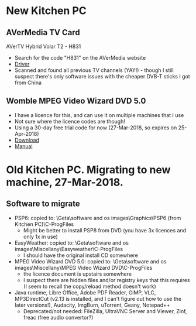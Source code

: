 # New Kitchen PC
## AVerMedia TV Card
AVerTV Hybrid Volar T2 - H831
- Search for the code "H831" on the AVerMedia website
- [Driver](http://www.avermedia.com/tv_more/download/avertv_hybrid_volar_t2#ans_part)
- Scanned and found all previous TV channels (YAY!) - though I still suspect there's only software issues with the cheaper DVB-T sticks I got from China

## Womble MPEG Video Wizard DVD 5.0
- I have a licence for this, and can use it on multiple machines that I use
- Not sure where the licence codes are though!
- Using a 30-day free trial code for now (27-Mar-2018, so expires on 25-Apr-2018)
- [Download](http://www.womble.com/download/)
- [Manual](http://www.womble.com/docs/dvd-guide.pdf)


# Old Kitchen PC.  Migrating to new machine, 27-Mar-2018.
## Software to migrate
- PSP6: copied to: \\Geta\software and os images\Graphics\PSP6 (from Kitchen PC)\C-ProgFiles
  - Might be better to install PSP8 from DVD (you have 3x licences and only 1x in use)
- EasyWeather: copied to: \\Geta\software and os images\Miscellany\Easyweather\C-ProgFiles
  - I should have the original install CD somewhere
- MPEG Video Wizard DVD 5.0: copied to: \\Geta\software and os images\Miscellany\MPEG Video Wizard DVD\C-ProgFiles
  - the licence document is upstairs somewhere
  - I suspect there are hidden files and/or registry keys that this requires (I seem to recall the copy/reload method doesn't work)
- Java runtime, Libre Office, Adobe PDF Reader, GiMP, VLC, MP3DirectCut (v2.13 is installed, and I can't figure out how to use the later versions!), Audacity, ImgBurn, uTorrent, Geany, Notepad++
  - Deprecated/not needed: FileZilla, UltraVNC Server and Viewer, Zinf, freac (free audio convertor?)
